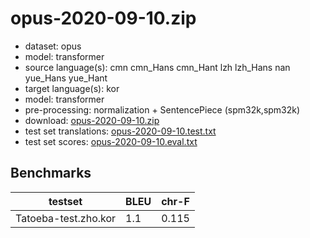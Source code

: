 # opus-2020-09-10.zip

* dataset: opus
* model: transformer
* source language(s): cmn cmn_Hans cmn_Hant lzh lzh_Hans nan yue_Hans yue_Hant
* target language(s): kor
* model: transformer
* pre-processing: normalization + SentencePiece (spm32k,spm32k)
* download: [opus-2020-09-10.zip](https://object.pouta.csc.fi/Tatoeba-MT-models/zho-kor/opus-2020-09-10.zip)
* test set translations: [opus-2020-09-10.test.txt](https://object.pouta.csc.fi/Tatoeba-MT-models/zho-kor/opus-2020-09-10.test.txt)
* test set scores: [opus-2020-09-10.eval.txt](https://object.pouta.csc.fi/Tatoeba-MT-models/zho-kor/opus-2020-09-10.eval.txt)

## Benchmarks

| testset               | BLEU  | chr-F |
|-----------------------|-------|-------|
| Tatoeba-test.zho.kor 	| 1.1 	| 0.115 |

